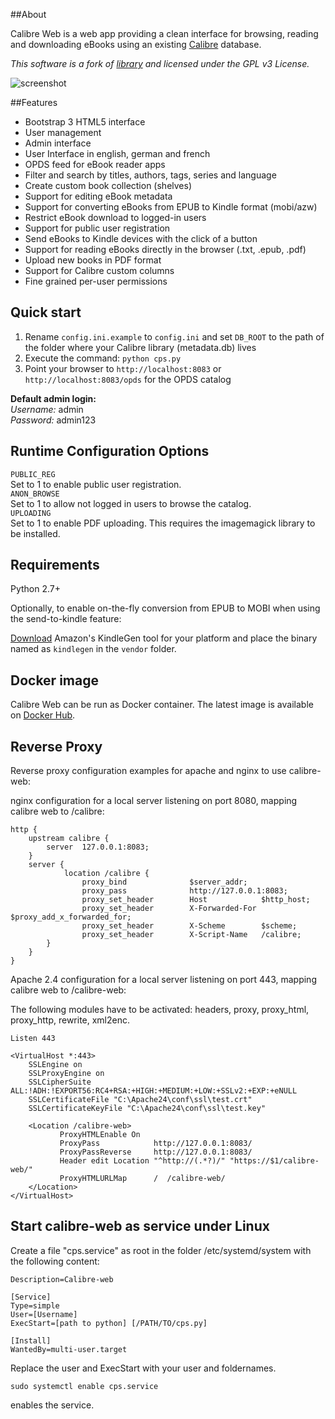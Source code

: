 ##About

Calibre Web is a web app providing a clean interface for browsing, reading and downloading eBooks using an existing [Calibre](https://calibre-ebook.com) database.

*This software is a fork of [library](https://github.com/mutschler/calibreserver) and licensed under the GPL v3 License.*

![screenshot](https://raw.githubusercontent.com/janeczku/docker-calibre-web/master/screenshot.png)

##Features
- Bootstrap 3 HTML5 interface
- User management
- Admin interface
- User Interface in english, german and french
- OPDS feed for eBook reader apps 
- Filter and search by titles, authors, tags, series and language
- Create custom book collection (shelves)
- Support for editing eBook metadata
- Support for converting eBooks from EPUB to Kindle format (mobi/azw)
- Restrict eBook download to logged-in users
- Support for public user registration
- Send eBooks to Kindle devices with the click of a button
- Support for reading eBooks directly in the browser (.txt, .epub, .pdf)
- Upload new books in PDF format
- Support for Calibre custom columns
- Fine grained per-user permissions

## Quick start

1. Rename `config.ini.example` to `config.ini` and set `DB_ROOT` to the path of the folder where your Calibre library (metadata.db) lives
2. Execute the command: `python cps.py`
3. Point your browser to `http://localhost:8083` or `http://localhost:8083/opds` for the OPDS catalog 

**Default admin login:**    
*Username:* admin   
*Password:* admin123

## Runtime Configuration Options

`PUBLIC_REG`    
Set to 1 to enable public user registration.    
`ANON_BROWSE`    
Set to 1 to allow not logged in users to browse the catalog.    
`UPLOADING`    
Set to 1 to enable PDF uploading. This requires the imagemagick library to be installed.    

## Requirements

Python 2.7+
     
Optionally, to enable on-the-fly conversion from EPUB to MOBI when using the send-to-kindle feature:     

[Download](http://www.amazon.com/gp/feature.html?docId=1000765211) Amazon's KindleGen tool for your platform and place the binary named as `kindlegen` in the `vendor` folder. 

## Docker image

Calibre Web can be run as Docker container. The latest image is available on [Docker Hub](https://registry.hub.docker.com/u/janeczku/calibre-web/).

## Reverse Proxy

Reverse proxy configuration examples for apache and nginx to use calibre-web:

nginx configuration for a local server listening on port 8080, mapping calibre web to /calibre:

```
http {
    upstream calibre {
        server  127.0.0.1:8083;
    }
    server {
            location /calibre {
                proxy_bind              $server_addr;
                proxy_pass              http://127.0.0.1:8083;
                proxy_set_header        Host            $http_host;
                proxy_set_header        X-Forwarded-For $proxy_add_x_forwarded_for;
                proxy_set_header        X-Scheme        $scheme;
                proxy_set_header        X-Script-Name   /calibre;
        }
    }
}
```

Apache 2.4 configuration for a local server listening on port 443, mapping calibre web to /calibre-web:

The following modules have to be activated: headers, proxy, proxy_html, proxy_http, rewrite, xml2enc.
```
Listen 443

<VirtualHost *:443>
    SSLEngine on
    SSLProxyEngine on
    SSLCipherSuite ALL:!ADH:!EXPORT56:RC4+RSA:+HIGH:+MEDIUM:+LOW:+SSLv2:+EXP:+eNULL
    SSLCertificateFile "C:\Apache24\conf\ssl\test.crt"
    SSLCertificateKeyFile "C:\Apache24\conf\ssl\test.key"
    
    <Location /calibre-web>       
           ProxyHTMLEnable On
           ProxyPass            http://127.0.0.1:8083/
           ProxyPassReverse     http://127.0.0.1:8083/  
           Header edit Location "^http://(.*?)/" "https://$1/calibre-web/"
           ProxyHTMLURLMap      /  /calibre-web/       
    </Location>
</VirtualHost>
```

## Start calibre-web as service under Linux

Create a file "cps.service" as root in the folder /etc/systemd/system with the following content:

```[Unit]
Description=Calibre-web

[Service]
Type=simple
User=[Username]
ExecStart=[path to python] [/PATH/TO/cps.py]

[Install]
WantedBy=multi-user.target
```

Replace the user and ExecStart with your user and foldernames.

`sudo systemctl enable cps.service`

enables the service. 
